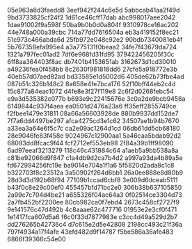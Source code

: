 05e963a6d3faedd8
3eef942f244c6e5d
5abbcab41aa2f49d
9bd3733825cf24f2
1d61ce46cff17dab
abc998017aee2042
1dae91002f9a598f
50ba9b0b0d0a804f
9310978ce16ac202
44e748a000a39cbc
714a77dd7616504a
eb3a419152f8ec21
51c973c466abda6d
25fb972e048c92e2
90bdb7340081eb4f
5b767358efa995e4
a3a775131f0beaa2
34fe7f43679da724
1321a797fec01ad2
7df6e968fd31fd95
379422456205f30c
6ff8aa364403f8ac
db7401b4153651ab
3162673d1cd30010
a49236fea0f458bb
8c2630f981818dd6
27cfe5a918772e3b
40eb57d07aed82ad
bd33585e1d5002d6
405de62b73fbe4ad
087b51c326b148c2
8a658e4fe7bca176
52f10bff44eb2c4d
15c877a84eac1072
d4fe8e3f27f119e8
2c6f2d0268febc54
e9a3d535382c077b
b693e9c22415676e
3c0a2de9bcb9456a
6149844c937f4aea
ea0501d2476a23a6
ff35eff2855749ce
f2fbee1479e31811
08a66a56603928de
880b9937dd152de7
7f7a6dd4497be297
afca4275cd3e1c62
34507ae1b94b7670
a33ea3a64e6f5c7c
ca2e09ac1264d1cd
06db61dd5cb68180
28e9046fe83f458e
9024967c12900aa1
5a46caa5bdab92d2
68083dd8fcac9f44
fcf2712ef553eb98
2f84a39b1ff98090
6ad97eeaf3213279
118c46c431884c64
a1aeb5a9bb538a8a
c81be92066d9f847
c1a4db9d2ca7b4d2
a997a93da4b89a5e
fd672994256fc19e
ba9014e704a1f1a6
5f5820d2ada8c1c8
b322703f8c23512a
3a50902f264d6bb1
26a0ee888e8d80b9
28d3d3d192b68f94
77109b1ccad6cbf8
3e009d6dceab5111
b43f0c8e29c00ef0
455457bfd71bc2e0
306b38b637105850
2a99c7c704d4be21
a655326f04ac64a3
0f02514ce3304d73
2a7fb452bf2200ee
80cb982ca0f7ebd4
2673c458cf2727f9
9e141576c47d492b
4c8aaae62c477716
01953e2e3cf0f471
1e1417fca607d5a6
f6c0f33d7877983e
c3cc4d49a529d2b7
dd276265b42736c4
d7c615e2d5e42808
2198cc493c21f36a
797f4934a17f4afe
43efd482d9f14787
f5be586a36afe483
6866f39366c54e00
